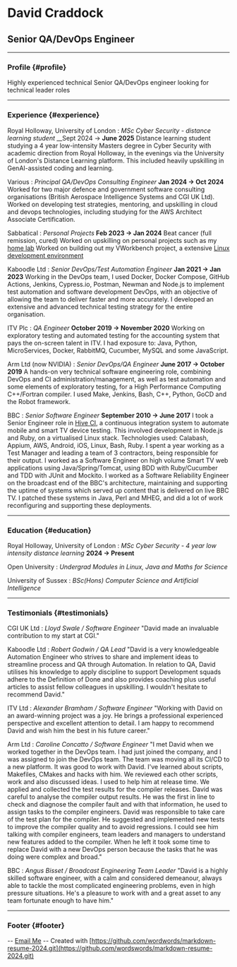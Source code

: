 # David Craddock
## Senior QA/DevOps Engineer

------

### Profile {#profile}

Highly experienced technical Senior QA/DevOps engineer looking for technical leader roles

------

### Experience {#experience}

Royal Holloway, University of London
: *MSc Cyber Security - distance learning student*
__Sept 2024 -> __June 2025__
  Distance learning student studying a 4 year low-intensity Masters degree in Cyber Security with academic direction from Royal Holloway, in the evenings via the University of London's Distance Learning platform. This included heavily upskilling in GenAI-assisted coding and learning.

Various
: *Principal QA/DevOps Consulting Engineer*
__Jan 2024 -> Oct 2024__
  Worked for two major defence and government software consulting organisations (British Aerospace Intelligence Systems and CGI UK Ltd).
  Worked on developing test strategies, mentoring, and upskilling in cloud and devops technologies, including studying for the AWS Architect Associate Certification.

Sabbatical
: *Personal Projects*
__Feb 2023 -> Jan 2024__
  Beat cancer (full remission, cured)
  Worked on upskilling on personal projects such as my [home lab](https://davidcraddock.net/my-home-network/)
  Worked on building out my VWorkbench project, a extensive [Linux development environment](https://github.com/wordswords/vWorkbench.git)

Kaboodle Ltd
: *Senior DevOps/Test Automation Engineer*
__Jan 2021 -> Jan 2023__
  Working in the DevOps team, I used Docker, Docker Compose, GitHub Actions, Jenkins, Cypress.io, Postman, Newman and Node.js to implement test automation and software development DevOps, with an objective of allowing the team to deliver faster and more accurately.
  I developed an extensive and advanced technical testing strategy for the entire organisation.

ITV Plc
: *QA Engineer*
__October 2019 -> November 2020__
  Working on exploratory testing and automated testing for the accounting system that pays the on-screen talent in ITV. I had exposure to: Java, Python, MicroServices, Docker, RabbitMQ, Cucumber, MySQL and some JavaScript.

Arm Ltd (now NVIDIA)
: *Senior DevOps/QA Engineer*
__June 2017 -> October 2019__
  A hands-on very technical software engineering role, combining DevOps and CI administration/management, as well as test automation and some elements of exploratory testing, for a High Performance Computing C++/Fortran compiler.
  I used Make, Jenkins, Bash, C++, Python, GoCD and the Robot framework.

BBC
: *Senior Software Engineer*
__September 2010 -> June 2017__
  I took a Senior Engineer role in [Hive CI](https://github.com/bbc/hive-ci), a continuous integration system to automate mobile and smart TV device testing. This involved development in Node.js and Ruby, on a virtualised Linux stack. Technologies used: Calabash, Appium, AWS, Android, iOS, Linux, Bash, Ruby.
  I spent a year working as a Test Manager and leading a team of 3 contractors, being responsible for their output.
  I worked as a Software Engineer on high volume Smart TV web applications using Java/Spring/Tomcat, using BDD with Ruby/Cucumber and TDD with JUnit and Mockito.
  I worked as a Software Reliability Engineer on the broadcast end of the BBC's architecture, maintaining and supporting the uptime of systems which served up content that is delivered on live BBC TV. I patched these systems in Java, Perl and MHEG, and did a lot of work reconfiguring and supporting these deployments.

------

### Education {#education}

Royal Holloway, University of London
: *MSc Cyber Security - 4 year low intensity distance learning*
__2024 -> Present__

Open University
: *Undergrad Modules in Linux, Java and Maths for Science*

University of Sussex
: *BSc(Hons) Computer Science and Artificial Intelligence*


------

### Testimonials {#testimonials}

CGI UK Ltd
: *Lloyd Swale / Software Engineer*
"David made an invaluable contribution to my start at CGI."

Kaboodle Ltd
: *Robert Godwin / QA Lead*
"David is a very knowledgeable Automation Engineer who strives to share and implement ideas to streamline process and QA through Automation. In relation to QA, David utilises his knowledge to apply discipline to support Development squads adhere to the Definition of Done and also provides coaching plus useful articles to assist fellow colleagues in upskilling. I wouldn't hesitate to recommend David."

ITV Ltd
: *Alexander Bramham / Software Engineer*
"Working with David on an award-winning project was a joy. He brings a
professional experienced perspective and excellent attention to detail. I am
happy to recommend David and wish him the best in his future career."

Arm Ltd
: *Caroline Concatto / Software Engineer*
"I met David when we worked together in the DevOps team. I had just joined the company, and I was assigned to join the DevOps team. The team was moving all its CI/CD to a new platform. It was good to work with David. I've learned about
scripts, Makefiles, CMakes and hacks with him. We reviewed each other scripts, work and also discussed ideas. I used to help him at release time. We applied and collected the test results for the compiler releases. David was careful to
analyse the compiler output results. He was the first in line to check and diagnose the compiler fault and with that information, he used to assign tasks to the compiler engineers. David was responsible to take care of the test plan
for the compiler. He suggested and implemented new tests to improve the compiler quality and to avoid regressions. I could see him talking with compiler engineers, team leaders and managers to understand new features added to the compiler. When he left it took some time to replace David with a new DevOps person because the tasks that he was doing were complex and broad."

BBC
: *Angus Bisset / Broadcast Engineering Team Leader*
"David is a highly skilled software engineer, with a calm and considered demeanour, always able to tackle the most complicated engineering problems, even in high pressure situations. He's a pleasure to work with and a great asset to any team fortunate enough to have him."

------

### Footer {#footer}

-- [Email Me](mailto:ywbgwnx80@mozmail.com) -- Created with [https://github.com/wordwords/markdown-resume-2024.git](https://github.com/wordswords/markdown-resume-2024.git)


